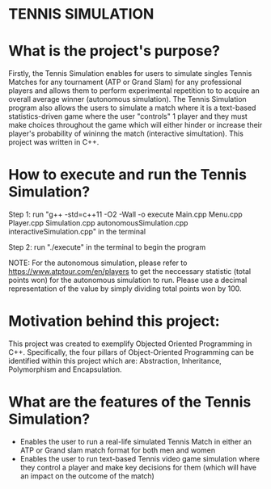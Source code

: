# TENNIS SIMULATION 

# What is the project's purpose? 
Firstly, the Tennis Simulation enables for users to simulate singles Tennis Matches for any tournament (ATP or Grand Slam) for any professional players and allows them to perform experimental repetition to to acquire an overall average winner (autonomous simulation). The Tennis Simulation program also allows the users to simulate a match where it is a text-based statistics-driven game where the user "controls" 1 player and they must make choices throughout the game which will either hinder or increase their player's probability of wininng the match (interactive simultation). This project was written in C++. 

# How to execute and run the Tennis Simulation? 
Step 1: run "g++ -std=c++11 -O2 -Wall -o execute Main.cpp Menu.cpp Player.cpp Simulation.cpp autonomousSimulation.cpp interactiveSimulation.cpp" in the terminal 

Step 2: run "./execute" in the terminal to begin the program  

NOTE: For the autonomous simulation, please refer to https://www.atptour.com/en/players to get the neccessary statistic (total points won) for the autonomous simulation to run. Please use a decimal representation of the value by simply dividing total points won by 100. 

# Motivation behind this project: 
This project was created to exemplify Objected Oriented Programming in C++. Specifically, the four pillars of Object-Oriented Programming can be identified within this project which are: Abstraction, Inheritance, Polymorphism and Encapsulation.

# What are the features of the Tennis Simulation? 
* Enables the user to run a real-life simulated Tennis Match in either an ATP or Grand slam match format for both men and women 
* Enables the user to run text-based Tennis video game simulation where they control a player and make key decisions for them (which will have an impact on the outcome of the match)

